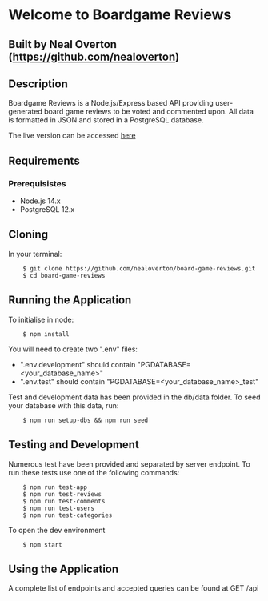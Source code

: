 # Welcome to Boardgame Reviews

## Built by Neal Overton (https://github.com/nealoverton)

## Description

Boardgame Reviews is a Node.js/Express based API providing user-generated board game reviews to be voted and commented upon. All data is formatted in JSON and stored in a PostgreSQL database.

The live version can be accessed [here](https://boardgame-reviews.herokuapp.com/api)

## Requirements

### Prerequisistes

- Node.js 14.x
- PostgreSQL 12.x

## Cloning

In your terminal:

        $ git clone https://github.com/nealoverton/board-game-reviews.git
        $ cd board-game-reviews

## Running the Application

To initialise in node:

        $ npm install

You will need to create two ".env" files:

- ".env.development" should contain "PGDATABASE=<your_database_name>"
- ".env.test" should contain "PGDATABASE=<your_database_name>\_test"

Test and development data has been provided in the db/data folder. To seed your database with this data, run:

        $ npm run setup-dbs && npm run seed

## Testing and Development

Numerous test have been provided and separated by server endpoint. To run these tests use one of the following commands:

        $ npm run test-app
        $ npm run test-reviews
        $ npm run test-comments
        $ npm run test-users
        $ npm run test-categories

To open the dev environment

        $ npm start

## Using the Application

A complete list of endpoints and accepted queries can be found at GET /api
